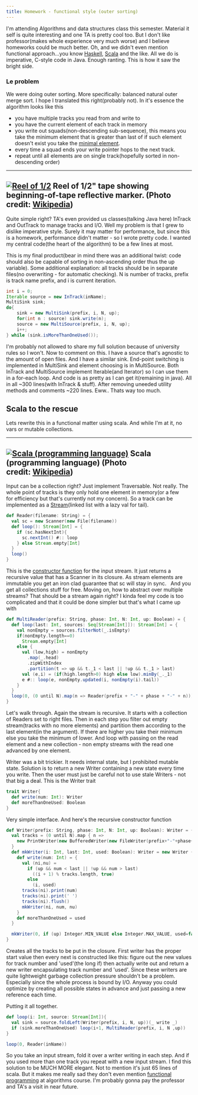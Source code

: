 ```yaml
---
title: Homework - functional style (outer sorting) 
--- 
```


I'm attending
Algorithms and data structures class this semester. Material it self is
quite interesting and one TA is pretty cool too. But I don't like
professor(makes whole experience very much worse) and I believe
homeworks could be much better. Oh, and we didn't even mention
functional approach...you know
[Haskell](http://haskell.org/ "Haskell (programming language)"),
[Scala](http://www.scala-lang.org/ "Scala (programming language)") and
the like. All we do is imperative, C-style code in Java. Enough ranting.
This is how it saw the bright side.


### Le problem

We were doing outer sorting. More specifically: balanced natural outer
merge sort. I hope I translated this right(probably not). In it's
essence the algorithm looks like this
-   you have multiple tracks you read from and write to
-   you have the current element of each track in memory
-   you write out squads(non-descending sub-sequence), this means you
    take the minimum element that is greater than last of if such
    element doesn't exist you take the [minimal
    element](http://en.wikipedia.org/wiki/Maximal_element "Maximal element"). 
-   every time a squad ends your write pointer hops to the next track.
-   repeat until all elements are on single track(hopefully sorted in
    non-descending order)

  ----------------------
  [![Reel of 1/2](http://upload.wikimedia.org/wikipedia/commons/thumb/a/ae/Tapesticker.jpg/300px-Tapesticker.jpg)](http://commons.wikipedia.org/wiki/File%3ATapesticker.jpg)
  Reel of 1/2" tape showing beginning-of-tape reflective marker. (Photo credit: [Wikipedia](http://commons.wikipedia.org/wiki/File%3ATapesticker.jpg))
  ----------------------  

Quite simple right? TA's even provided us classes(talking Java here)
InTrack and OutTrack to manage tracks and I/O. Well my problem is that I
grew to dislike imperative style. Surely it may matter for performance,
but since this is a homework, performance didn't matter - so I wrote
pretty code. I wanted my central code(the heart of the algorithm) to be
a few lines at most. 

This is my final product(bear in mind there was an additional twist:
code should also be capable of sorting in non-ascending order thus the
up variable).
Some additional explanation: all tracks should be in separate files(no
overwriting - for automatic checking). N is number of tracks, prefix is
track name prefix, and i is current iteration.
```java
int i = 0;
Iterable source = new InTrack(inName);
MultiSink sink;
do{
    sink = new MultiSink(prefix, i, N, up);
    for(int n : source) sink.write(n);
    source = new MultiSource(prefix, i, N, up);
    i++;
} while (sink.isMoreThanOneUsed());
```

I'm probably not allowed to share my full solution because of
university rules so I won't.
Now to comment on this. I have a source that's agnostic to the amount of
open files. And I have a similar sink. End-point switching is
implemented in MultiSink and element choosing is in MultiSource. Both
InTrack and MultiSource implement Iterable(and Iterator) so I can use
them in a for-each loop. And code is as pretty as I can get it(remaining
in java). All in all ~300 lines(with InTrack & stuff). After removing
uneeded utility methods and comments ~220 lines. Eww.. Thats way too
much.


Scala to the rescue
-------------------

Lets rewrite this in a functional matter using scala. And while I'm at
it, no vars or mutable collections. 

  ------------------------------
  [![Scala (programming language)](http://upload.wikimedia.org/wikipedia/en/thumb/8/85/Scala_logo.png/300px-Scala_logo.png)](http://en.wikipedia.org/wiki/File%3AScala_logo.png)
  Scala (programming language) (Photo credit: [Wikipedia](http://en.wikipedia.org/wiki/File%3AScala_logo.png))
  ------------------------------

Input can be a collection right? Just implement Traversable. Not really.
The whole point of tracks is they only hold one element in memory(or a
few for efficiency but that's currently not my concern). So a track can
be implemented as a
[Stream](http://en.wikipedia.org/wiki/Stream_%28computing%29 "Stream (computing)")(linked
list with a lazy val for tail).

```scala
def Reader(filename: String) = {
  val sc = new Scanner(new File(filename))
  def loop(): Stream[Int] = {
    if (sc.hasNextInt){
      sc.nextInt() #:: loop
    } else Stream.empty[Int]
  }  
  loop()
}
```

This is the [constructor
function](http://en.wikipedia.org/wiki/Constructor_%28object-oriented_programming%29 "Constructor (object-oriented programming)")
for the input stream. It just returns a recursive value that has a
Scanner in its closure. As stream elements are immutable you get an iron
clad guarantee that sc will stay in sync.   And you get all collections
stuff for free. Moving on, how to abstract over multiple streams? That
should be a stream again right? I kinda feel my code is too complicated
and that it could be done simpler but that's what I came up with
```scala
def MultiReader(prefix: String, phase: Int, N: Int, up: Boolean) = {
  def loop(last: Int, sources: Seq[Stream[Int]]): Stream[Int] = {
    val nonEmpty = sources.filterNot(_.isEmpty)
    if(nonEmpty.length==0)
      Stream.empty[Int]
    else {
      val (low,high) = nonEmpty
        .map(_.head)
        .zipWithIndex
        .partition(t => up && t._1 < last || !up && t._1 > last)
      val (e,i) = (if(high.length>0) high else low).minBy(_._1)      
      e #:: loop(e, nonEmpty.updated(i, nonEmpty(i).tail))    
    }
  }  
  loop(0, (0 until N).map(n => Reader(prefix + "-" + phase + "-" + n)))
}
```

Let's walk through. Again the stream is recursive. It starts with a
collection of Readers set to right files. Then in each step you filter
out empty stream(tracks with no more elements) and partition them
according to the last element(in the argument). If there are higher you
take their minimum else you take the minimum of lower. And loop with
passing on the read element and a new collection - non empty streams
with the read one advanced by one element.

Writer was a bit trickier. It needs internal state, but I prohibited
mutable state. Solution is to return a new Writer containing a new state
every time you write. Then the user must just be careful not to use
stale Writers - not that big a deal.
This is the Writer trait
```scala
trait Writer{
  def write(num: Int): Writer
  def moreThanOneUsed: Boolean
}
```

Very simple interface. And here's the recursive constructor function
```scala
def Writer(prefix: String, phase: Int, N: Int, up: Boolean): Writer = {
  val tracks = (0 until N).map { n => 
    new PrintWriter(new BufferedWriter(new FileWriter(prefix+"-"+phase+"-"+n)))
  }
  def mkWriter(i: Int, last: Int, used: Boolean): Writer = new Writer {
    def write(num: Int) = {
      val (ni,nu) = 
        if (up && num < last || !up && num > last)
          ((i + 1) % tracks.length, true)
        else 
          (i, used)      
      tracks(ni).print(num)      
      tracks(ni).print(' ')      
      tracks(ni).flush()      
      mkWriter(ni, num, nu)    
    }
    def moreThanOneUsed = used  
  }  

  mkWriter(0, if (up) Integer.MIN_VALUE else Integer.MAX_VALUE, used=false)
}
```

Creates all the tracks to be put in the closure. First writer has the
proper start value then every next is constructed like this: figure out
the new values for track number and 'used'(the long if) then actually
write out and return a new writer encapsulating track number and 'used'.
Since these writers are quite lightweight garbage collection pressure
shouldn't be a problem. Especially since the whole process is bound by
I/O. Anyway you could optimize by creating all possible states in
advance and just passing a new reference each time.

Putting it all together.
```scala
def loop(i: Int, source: Stream[Int]){
  val sink = source.foldLeft(Writer(prefix, i, N, up))(_ write _)
  if (sink.moreThanOneUsed) loop(i+1, MultiReader(prefix, i, N ,up))
}

loop(0, Reader(inName))
```

So you take an input stream, fold it over a writer writing in each step.
And if you used more than one track you repeat with a new input stream.
I find this solution to be MUCH MORE elegant. Not to mention it's just
65 lines of scala. But it makes me really sad they don't even mention
[functional
programming](http://en.wikipedia.org/wiki/Functional_programming "Functional programming")
at algorithms course. I'm probably gonna pay the professor and TA's a
visit in near future.

